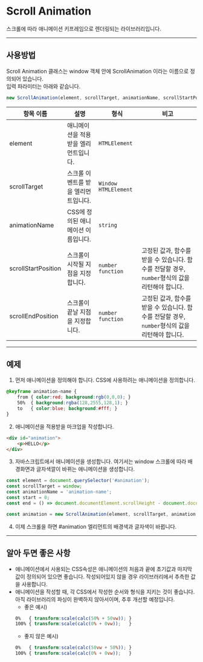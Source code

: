 # Scroll Animation

스크롤에 따라 애니메이션 키프레임으로 렌더링되는 라이브러리입니다.<br/>

---

## 사용방법

Scroll Animation 클래스는 window 객체 안에 ScrollAnimation 이라는 이름으로 정의되어 있습니다.<br/>
입력 파라미터는 아래와 같습니다.

```js
new ScrollAnimation(element, scrollTarget, animationName, scrollStartPosition, scrollEndPosition);
```
|항목 이름|설명|형식|비고|
|-|-|-|-|
|element|애니메이션을 적용받을 엘리먼트입니다.|`HTMLElement`||
|scrollTarget|스크롤 이벤트를 받을 엘리먼트입니다.|`Window` `HTMLElement`||
|animationName|CSS에 정의된 애니메이션 이름입니다.|`string`||
|scrollStartPosition|스크롤이 시작될 지점을 지정합니다.|`number` `function`|고정된 값과, 함수를 받을 수 있습니다. 함수를 전달할 경우, `number`형식의 값을 리턴해야 합니다.|
|scrollEndPosition|스크롤이 끝날 지점을 지정합니다.|`number` `function`|고정된 값과, 함수를 받을 수 있습니다. 함수를 전달할 경우, `number`형식의 값을 리턴해야 합니다.|

---

## 예제

1. 먼저 애니메이션을 정의해야 합니다. CSS에 사용하려는 애니메이션을 정의합니다.
```css
@keyframe animation-name {
    from { color:red; background:rgb(0,0,0); }
    50%  { background:rgba(128,2555,128,1); }
    to   { color:blue; background:#fff; }
}
```

2. 애니메이션을 적용받을 마크업을 작성합니다.
```html
<div id="animation">
    <p>HELLO</p>
</div>
```

3. 자바스크립트에서 애니메이션을 생성합니다. 여기서는 window 스크롤에 따라 배경화면과 글자색깔이 바뀌는 애니메이션을 생성합니다.
```js
const element = document.querySelector('#animation');
const scrollTarget = window;
const animationName = 'animation-name';
const start = 0;
const end = () => document.documentElement.scrollHeight - document.documentElement.offsetHeight;

const animation = new ScrollAnimation(element, scrollTarget, animation, start, end);
```

4. 이제 스크롤을 하면 #animation 엘리먼트의 배경색과 글자색이 바뀝니다.

---

## 알아 두면 좋은 사항

- 애니메이션에서 사용되는 CSS속성은 애니메이션의 처음과 끝에 초기값과 마지막값이 정의되어 있으면 좋습니다. 작성되어있지 않을 경우 라이브러리에서 추측한 값을 사용합니다.
- 애니메이션을 작성할 때, 각 CSS에서 작성한 순서와 형식을 지키는 것이 좋습니다. 아직 라이브러리의 파싱이 완벽하지 않아서이며, 추후 개선할 예정입니다.
    - 좋은 예시)
    ```css
    0%   { transform:scale(calc(50% + 50vw)); }
    100% { transform:scale(calc(0% + 0vw));   }
    ```
    - 좋지 않은 예시)
    ```css
    0%   { transform:scale(calc(50vw + 50%)); }
    100% { transform:scale(calc(0% + 0vw));   }
    ```